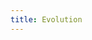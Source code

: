 ```yaml
---
title: Evolution
---
```


<observableNotebook notebookSource="@spond/natural-selection-analysis-of-sars-cov-2-covid-19"/>
